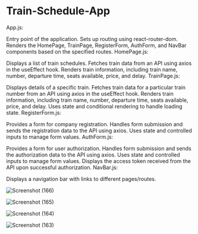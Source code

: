 # Train-Schedule-App
App.js:

Entry point of the application.
Sets up routing using react-router-dom.
Renders the HomePage, TrainPage, RegisterForm, AuthForm, and NavBar components based on the specified routes.
HomePage.js:

Displays a list of train schedules.
Fetches train data from an API using axios in the useEffect hook.
Renders train information, including train name, number, departure time, seats available, price, and delay.
TrainPage.js:

Displays details of a specific train.
Fetches train data for a particular train number from an API using axios in the useEffect hook.
Renders train information, including train name, number, departure time, seats available, price, and delay.
Uses state and conditional rendering to handle loading state.
RegisterForm.js:

Provides a form for company registration.
Handles form submission and sends the registration data to the API using axios.
Uses state and controlled inputs to manage form values.
AuthForm.js:

Provides a form for user authorization.
Handles form submission and sends the authorization data to the API using axios.
Uses state and controlled inputs to manage form values.
Displays the access token received from the API upon successful authorization.
NavBar.js:

Displays a navigation bar with links to different pages/routes.


![Screenshot (166)](https://github.com/AshwinSuperNova/Train-Schedule-App/assets/126334039/9629cdd7-7819-433b-9cc4-4b5882f7bdbf)

![Screenshot (165)](https://github.com/AshwinSuperNova/Train-Schedule-App/assets/126334039/407de561-b51c-4455-bf80-d009f14ab604)

![Screenshot (164)](https://github.com/AshwinSuperNova/Train-Schedule-App/assets/126334039/5496761b-fbc6-4d06-b6a9-adf4c137098b)

![Screenshot (163)](https://github.com/AshwinSuperNova/Train-Schedule-App/assets/126334039/1b73b518-e0c3-49f9-bf7a-779ae3911a13)

